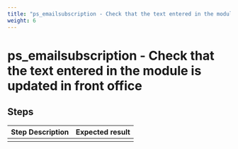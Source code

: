```yaml
---
title: "ps_emailsubscription - Check that the text entered in the module is updated in front office"
weight: 6
---
```


# ps_emailsubscription - Check that the text entered in the module is updated in front office
## Steps
| Step Description | Expected result |
| ----- | ----- |
|  |  |
